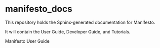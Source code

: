 manifesto_docs
==============

This repository holds the Sphinx-generated documentation for Manifesto.

It will contain the User Guide, Developer Guide, and Tutorials.

Manifesto User Guide
